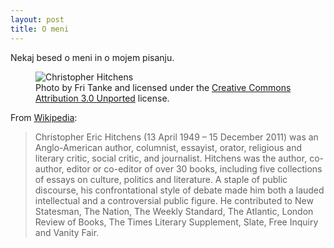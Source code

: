 ```yaml
---
layout: post
title: O meni
---
```


Nekaj besed o meni in o mojem pisanju.

<figure>
  <img alt="Christopher Hitchens" src="https://upload.wikimedia.org/wikipedia/commons/6/63/Christopher_Hitchens_2008-04-24_001.jpg" />
  <figcaption>
    Photo by Fri Tanke and licensed under the <a href="https://creativecommons.org/licenses/by/3.0/deed.en">Creative Commons Attribution 3.0 Unported</a> license.
  </figcaption>
</figure>

From [Wikipedia](https://en.wikipedia.org/wiki/Christopher_Hitchens):

>Christopher Eric Hitchens (13 April 1949 – 15 December 2011) was an Anglo-American author, columnist, essayist, orator, religious and literary critic, social critic, and journalist. Hitchens was the author, co-author, editor or co-editor of over 30 books, including five collections of essays on culture, politics and literature. A staple of public discourse, his confrontational style of debate made him both a lauded intellectual and a controversial public figure. He contributed to New Statesman, The Nation, The Weekly Standard, The Atlantic, London Review of Books, The Times Literary Supplement, Slate, Free Inquiry and Vanity Fair.

